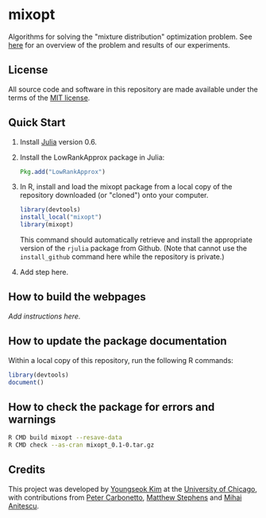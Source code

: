 # mixopt

Algorithms for solving the "mixture distribution" optimization
problem. See [here](https://stephenslab.github.io/mixopt) for an
overview of the problem and results of our experiments.

## License

All source code and software in this repository are made available
under the terms of the
[MIT license](https://opensource.org/licenses/mit-license.html).

## Quick Start

1. Install [Julia](http://julialang.org) version 0.6. 

2. Install the LowRankApprox package in Julia:

   ```julia
   Pkg.add("LowRankApprox")
   ```

3. In R, install and load the mixopt package from a local copy of the
   repository downloaded (or "cloned") onto your computer.

   ```R
   library(devtools)
   install_local("mixopt")
   library(mixopt)
   ```

   This command should automatically retrieve and install the
   appropriate version of the `rjulia` package from Github. (Note that
   cannot use the `install_github` command here while the repository
   is private.)
   
4. Add step here.

## How to build the webpages

*Add instructions here.*

## How to update the package documentation

Within a local copy of this repository, run the following R commands:

```R
library(devtools)
document()
```

## How to check the package for errors and warnings

```bash
R CMD build mixopt --resave-data
R CMD check --as-cran mixopt_0.1-0.tar.gz
```

## Credits

This project was developed by
[Youngseok Kim](https://github.com/youngseok-kim)
at the [University of Chicago](https://www.uchicago.edu),
with contributions from
[Peter Carbonetto](https://pcarbo.github.io),
[Matthew Stephens](http://stephenslab.uchicago.edu) and
[Mihai Anitescu](http://www.mcs.anl.gov/~anitescu).

